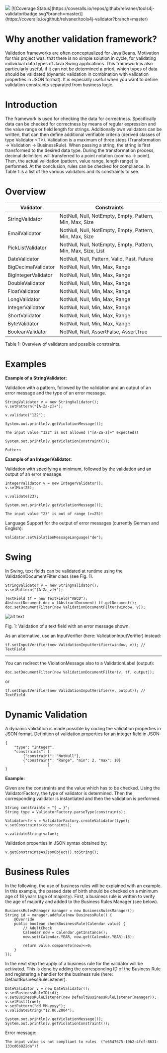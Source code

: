 <img src="https://travis-ci.org/relvaner/tools4j-validator.svg?branch=master"/>
[![Coverage Status](https://coveralls.io/repos/github/relvaner/tools4j-validator/badge.svg?branch=master)](https://coveralls.io/github/relvaner/tools4j-validator?branch=master)

Why another validation framework?
=================================

Validation frameworks are often conceptualized for Java Beans. Motivation for this project was, that there is no simple solution in cycle, for validating individual data types of Java Swing applications. This framework is also particularly useful, if it can not be determined a priori, which types of data should be validated (dynamic validation in combination with validation properties in JSON format). It is especially useful when you want to define validation constraints separated from business logic.

Introduction
============

The framework is used for checking the data for correctness. Specifically data can be checked for correctness by means of regular expression and the value range or field length for strings. Additionally own validators can be written, that can then define additional verifiable criteria (derived classes of type Validator &lt;T&gt;). Validation is a maximum of three steps (Transformation → Validation → BusinessRule). When passing a string, the string is first transformed to the desired data type. During the transformation process, decimal delimiters will transferred to a point notation (comma → point). Then, the actual validation (pattern, value range, length range) is performed. At the conclusion, rules can be checked for compliance. In Table 1 is a list of the various validators and its constraints to see.

Overview
========

| Validator | Constraints |
| --------- | ----------- |
| StringValidator     | NotNull, Null, NotEmpty, Empty, Pattern, Min, Max, Size |
| EmailValidator      | NotNull, Null, NotEmpty, Empty, Pattern, Min, Max, Size |
| PickListValidator   | NotNull, Null, NotEmpty, Empty, Pattern, Min, Max, Size, List |
| DateValidator       | NotNull, Null, Pattern, Valid, Past, Future |
| BigDecimalValidator | NotNull, Null, Min, Max, Range |
| BigIntegerValidator | NotNull, Null, Min, Max, Range |
| DoubleValidator     | NotNull, Null, Min, Max, Range |
| FloatValidator      | NotNull, Null, Min, Max, Range |
| LongValidator       | NotNull, Null, Min, Max, Range |
| IntegerValidator    | NotNull, Null, Min, Max, Range |
| ShortValidator      | NotNull, Null, Min, Max, Range |
| ByteValidator       | NotNull, Null, Min, Max, Range |
| BooleanValidator    | NotNull, Null, AssertFalse, AssertTrue |

Table 1: Overview of validators and possible constraints.

Examples
========
<b>Example of a StringValidator:</b>

Validation with a pattern, followed by the validation and an output of an error message and the type of an error message.
<pre><code>StringValidator v = new StringValidator();
v.setPattern("[A-Za-z]+");

v.validate("122");

System.out.println(v.getViolationMessage());

The input value "122" is not allowed ("[A-Za-z]+" expected)!

System.out.println(v.getViolationConstraint());

Pattern</code></pre>
<b>Example of an IntegerValidator:</b>

Validation with specifying a minimum, followed by the validation and an output of an error message.
<pre><code>IntegerValidator v = new IntegerValidator();
v.setMin(25);

v.validate(23);

System.out.println(v.getViolationMessage());

The input value "23" is out of range (>=25)!</code></pre>

Language Support for the output of error messages (currently German and English):

<pre><code>Validator.setViolationMessageLanguage("de");</code></pre>

Swing
=====

In Swing, text fields can be validated at runtime using the ValidationDocumentFilter class (see Fig. 1).

<pre><code>StringValidator v = new StringValidator();
v.setPattern("[A-Za-z]+");

TextField tf = new TextField("ABCD");
AbstractDocument doc = (AbstractDocument) tf.getDocument();
doc.setDocumentFilter(new ValidationDocumentFilter(window, v));</code></pre>

![alt text](https://github.com/relvaner/tools4j-validator/blob/master/doc/images/ValidationDocumentFilter.jpg "ValidationDocumentFilter")

Fig. 1: Validation of a text field with an error message shown.

As an alternative, use an InputVerifier (here: ValidationInputVerifier) instead:

<pre><code>tf.setInputVerifier(new ValidationInputVerifier(window, v)); // TextField</code></pre>

---

You can redirect the ViolationMessage also to a ValidationLabel (output):

<pre><code>doc.setDocumentFilter(new ValidationDocumentFilter(v, tf, output));</code></pre>

or

<pre><code>tf.setInputVerifier(new ValidationInputVerifier(v, output)); // TextField</code></pre>

Dynamic Validation
==================
A dynamic validation is made possible by coding the validation properties in JSON format. Definition of validation properties for an integer field in JSON:

<pre><code>{
    "type": "Integer",
    "constraints": [
        {"constraint": "NotNull"},
        {"constraint": "Range", "min": 2, "max": 10}
                   ]
}</code></pre>

<b>Example:</b>

Given are the constraints and the value which has to be checked. Using the ValidatorFactory, the type of validator is determined. Then the corresponding validator is instantiated and then the validation is performed.

<pre><code>String constraints = "{ … }";
String type = ValidatorFactory.parseType(constraints);

Validator&lt;?&gt; v = ValidatorFactory.createValidator(type);
v.setConstraints(constraints);

v.validateString(value);</code></pre>

Validation properties in JSON syntax obtained by:

<pre><code>v.getConstraintsAsJsonObject().toString();</code></pre>

Business Rules
==============

In the following, the use of business rules will be explained with an example. In this example, the passed date of birth should be checked on a minimum age of 18 years (age of majority). First, a business rule is written to verify the age of majority and added to the Business Rules Manager (see below).

<pre><code>BusinessRulesManager manager = new BusinessRulesManager();
String id = manager.addRule(new BusinessRule<Calendar>() {
	@Override
	public boolean checkBusinessRule(Calendar value) {
		// AdultCheck
		Calendar now = Calendar.getInstance();
		now.set(Calendar.YEAR, now.get(Calendar.YEAR)-18);
				
		return value.compareTo(now)<=0;
	}
});</code></pre>

In the next step the apply of a business rule for the validator will be activated. This is done by adding the corresponding ID of the Business Rule and registering a handler for the business rule (here: DefaultBusinessRuleListener).

<pre><code>DateValidator v = new DateValidator();
v.setBusinessRuleID(id);
v.setBusinessRuleListener(new DefaultBusinessRuleListener(manager));
v.setPast(true);
v.setPattern("dd.MM.yyyy");
v.validateString("12.06.2004");

System.out.println(v.getViolationMessage());
System.out.println(v.getViolationConstraint());
</code></pre>

Error message:

<pre><code>The input value is not compliant to rules  ("e6547675-19b2-4fcf-8631-133cd6b822da")!</code></pre>